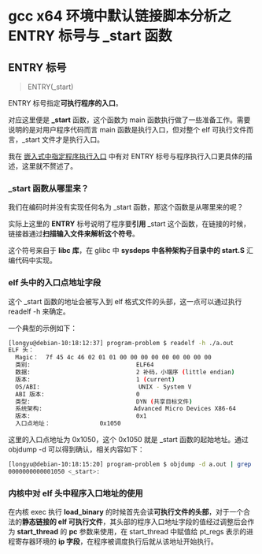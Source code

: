 # gcc x64 环境中默认链接脚本分析之 ENTRY 标号与 _start 函数
## ENTRY 标号
>ENTRY(_start)

ENTRY 标号指定**可执行程序的入口**。

对应这里便是 **_start** 函数，这个函数为 main 函数执行做了一些准备工作。需要说明的是对用户程序代码而言 main 函数是执行入口，但对整个 elf 可执行文件而言，_start 文件才是执行入口。

我在 [嵌入式中指定程序执行入口](https://blog.csdn.net/Longyu_wlz/article/details/100140445) 中有对 ENTRY 标号与程序执行入口更具体的描述，这里就不赘述了。

### _start 函数从哪里来？
我们在编码时并没有实现任何名为 _start 函数，那这个函数是从哪里来的呢？

实际上这里的 **ENTRY** 标号说明了程序要**引用** _start 这个函数，在链接的时候，链接器通过**扫描输入文件来解析这个符号**。

这个符号来自于 **libc 库**，在 glibc 中 **sysdeps 中各种架构子目录中的 start.S** 汇编代码中实现。

### elf 头中的入口点地址字段
这个 _start 函数的地址会被写入到 elf 格式文件的头部，这一点可以通过执行 readelf -h 来确定。

一个典型的示例如下：

```bash
[longyu@debian-10:18:12:37] program-problem $ readelf -h ./a.out
ELF 头：
  Magic：  7f 45 4c 46 02 01 01 00 00 00 00 00 00 00 00 00 
  类别:                              ELF64
  数据:                              2 补码，小端序 (little endian)
  版本:                              1 (current)
  OS/ABI:                            UNIX - System V
  ABI 版本:                          0
  类型:                              DYN (共享目标文件)
  系统架构:                          Advanced Micro Devices X86-64
  版本:                              0x1
  入口点地址：              0x1050
```
这里的入口点地址为 0x1050，这个 0x1050 就是 _start 函数的起始地址。通过 objdump -d 可以得到确认，相关内容如下：

```bash
[longyu@debian-10:18:15:20] program-problem $ objdump -d a.out | grep '<_start>'
0000000000001050 <_start>:
```

### 内核中对 elf 头中程序入口地址的使用
在内核 exec 执行 **load_binary** 的时候首先会读**可执行文件的头部**，对于一个合法的**静态链接的 elf 可执行文件**，其头部的程序入口地址字段的值经过调整后会作为 **start_thread** 的 **pc** 参数来使用，在 start_thread 中赋值给 pt_regs 表示的进程寄存器环境的 **ip 字段**，在程序被调度执行后就从该地址开始执行。


